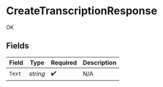 # CreateTranscriptionResponse

OK


## Fields

| Field              | Type               | Required           | Description        |
| ------------------ | ------------------ | ------------------ | ------------------ |
| `Text`             | *string*           | :heavy_check_mark: | N/A                |